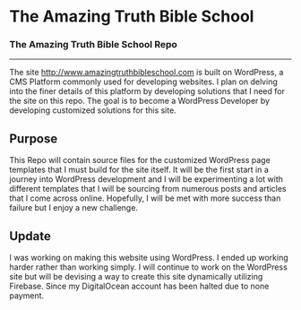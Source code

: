 # The Amazing Truth Bible School

### The Amazing Truth Bible School Repo

----
The site <http://www.amazingtruthbibleschool.com> is built on WordPress, a CMS Platform commonly used for developing
websites. I plan on delving into the finer details of this platform by developing solutions that I need for the site
on this repo. The goal is to become a WordPress Developer by developing customized solutions for this site.

## Purpose

This Repo will contain source files for the customized WordPress page templates that I must build for the site itself.
It will be the first start in a journey into WordPress development and I will be experimenting a lot with different
templates that I will be sourcing from numerous posts and articles that I come across online. Hopefully, I will be
met with more success than failure but I enjoy a new challenge.

## Update

I was working on making this website using WordPress. I ended up working harder rather than working simply. I will continue to work on the WordPress site but will be devising a way to create this site dynamically utilizing Firebase. Since my DigitalOcean account has been halted due to none payment.


